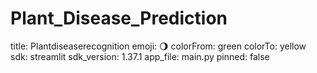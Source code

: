 # Plant_Disease_Prediction


title: Plantdiseaserecognition
emoji: 🌖
colorFrom: green
colorTo: yellow
sdk: streamlit
sdk_version: 1.37.1
app_file: main.py
pinned: false

